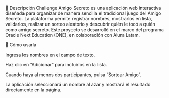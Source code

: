 📌 Descripción
Challenge Amigo Secreto es una aplicación web interactiva diseñada para organizar de manera sencilla el tradicional juego del Amigo Secreto. La plataforma permite registrar nombres, mostrarlos en lista, validarlos, realizar un sorteo aleatorio y descubrir quién le tocó a quién como amigo secreto. Este proyecto se desarrolló en el marco del programa Oracle Next Education (ONE), en colaboración con Alura Latam.

🚀 Cómo usarla

Ingresa los nombres en el campo de texto.

Haz clic en “Adicionar” para incluirlos en la lista.

Cuando haya al menos dos participantes, pulsa “Sortear Amigo”.

La aplicación seleccionará un nombre al azar y mostrará el resultado directamente en la página.
